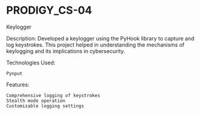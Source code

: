 # PRODIGY_CS-04
Keylogger

Description:
Developed a keylogger using the PyHook library to capture and log keystrokes. This project helped in understanding the mechanisms of keylogging and its implications in cybersecurity.

Technologies Used:

    Pynput

Features:

    Comprehensive logging of keystrokes
    Stealth mode operation
    Customizable logging settings
